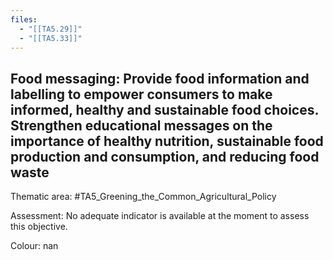 ```yaml
---
files:
  - "[[TA5.29]]"
  - "[[TA5.33]]"
---
```

## Food messaging: Provide food information and labelling to empower consumers to make informed, healthy and sustainable food choices. Strengthen educational messages on the importance of healthy nutrition, sustainable food production and consumption, and reducing food waste

Thematic area: #TA5_Greening_the_Common_Agricultural_Policy

Assessment: No adequate indicator is available at the moment to assess this objective.

Colour: nan